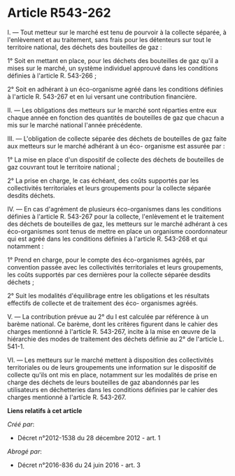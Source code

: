 # Article R543-262

I. ― Tout metteur sur le marché est tenu de pourvoir à la collecte séparée, à l'enlèvement et au traitement, sans frais pour
les détenteurs sur tout le territoire national, des déchets des bouteilles de gaz :

1° Soit en mettant en place, pour les déchets des bouteilles de gaz qu'il a mises sur le marché, un système individuel
approuvé dans les conditions définies à l'article R. 543-266 ;

2° Soit en adhérant à un éco-organisme agréé dans les conditions définies à l'article R. 543-267 et en lui versant une
contribution financière.

II. ― Les obligations des metteurs sur le marché sont réparties entre eux chaque année en fonction des quantités de
bouteilles de gaz que chacun a mis sur le marché national l'année précédente.

III. ― L'obligation de collecte séparée des déchets de bouteilles de gaz faite aux metteurs sur le marché adhérant à un éco-
organisme est assurée par :

1° La mise en place d'un dispositif de collecte des déchets de bouteilles de gaz couvrant tout le territoire national ;

2° La prise en charge, le cas échéant, des coûts supportés par les collectivités territoriales et leurs groupements pour la
collecte séparée desdits déchets.

IV. ― En cas d'agrément de plusieurs éco-organismes dans les conditions définies à l'article R. 543-267 pour la collecte,
l'enlèvement et le traitement des déchets de bouteilles de gaz, les metteurs sur le marché adhérant à ces éco-organismes sont
tenus de mettre en place un organisme coordonnateur qui est agréé dans les conditions définies à l'article R. 543-268 et qui
notamment :

1° Prend en charge, pour le compte des éco-organismes agréés, par convention passée avec les collectivités territoriales et
leurs groupements, les coûts supportés par ces dernières pour la collecte séparée desdits déchets ;

2° Suit les modalités d'équilibrage entre les obligations et les résultats effectifs de collecte et de traitement des éco-
organismes agréés.

V. ― La contribution prévue au 2° du I est calculée par référence à un barème national. Ce barème, dont les critères figurent
dans le cahier des charges mentionné à l'article R. 543-267, incite à la mise en œuvre de la hiérarchie des modes de
traitement des déchets définie au 2° de l'article L. 541-1.

VI. ― Les metteurs sur le marché mettent à disposition des collectivités territoriales ou de leurs groupements une
information sur le dispositif de collecte qu'ils ont mis en place, notamment sur les modalités de prise en charge des déchets
de leurs bouteilles de gaz abandonnés par les utilisateurs en déchetteries dans les conditions définies par le cahier des
charges mentionné à l'article R. 543-267.

**Liens relatifs à cet article**

_Créé par_:

  - Décret n°2012-1538 du 28 décembre 2012 - art. 1

_Abrogé par_:

  - Décret n°2016-836 du 24 juin 2016 - art. 3
